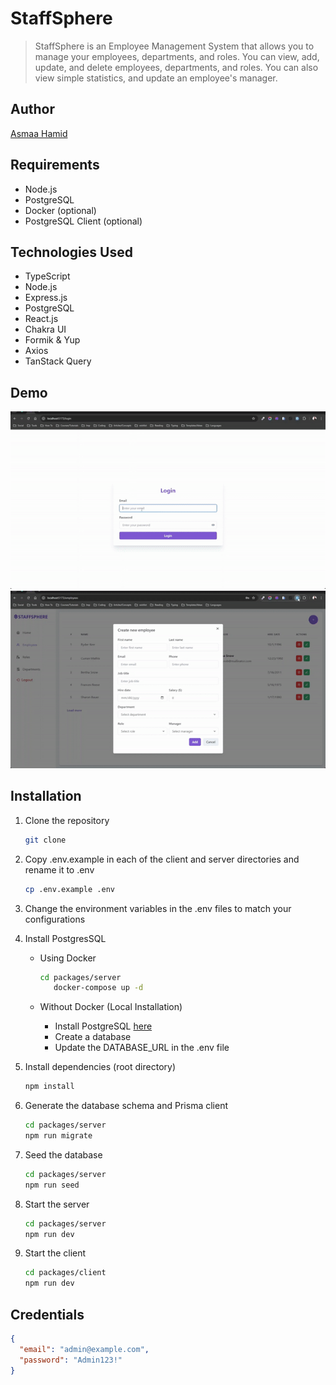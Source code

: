 # StaffSphere

> StaffSphere is an Employee Management System that allows you to manage your employees, departments, and roles. You can view, add, update, and delete employees, departments, and roles. You can also view simple statistics, and update an employee's manager.

## Author

[Asmaa Hamid](https://linktr.ee/asmaahamid02)

## Requirements

- Node.js
- PostgreSQL
- Docker (optional)
- PostgreSQL Client (optional)

## Technologies Used

- TypeScript
- Node.js
- Express.js
- PostgreSQL
- React.js
- Chakra UI
- Formik & Yup
- Axios
- TanStack Query

## Demo

![demo](./readme/demo1.gif)
![demo](./readme/demo2.gif)

## Installation

1. Clone the repository

   ```bash
   git clone
   ```

2. Copy .env.example in each of the client and server directories and rename it to .env

   ```bash
   cp .env.example .env
   ```

3. Change the environment variables in the .env files to match your configurations

4. Install PostgresSQL

   - Using Docker

     ```bash
     cd packages/server
        docker-compose up -d
     ```

   - Without Docker (Local Installation)

     - Install PostgreSQL [here](https://www.postgresql.org/download/)
     - Create a database
     - Update the DATABASE_URL in the .env file

5. Install dependencies (root directory)

   ```bash
   npm install
   ```

6. Generate the database schema and Prisma client

   ```bash
   cd packages/server
   npm run migrate
   ```

7. Seed the database

   ```bash
   cd packages/server
   npm run seed
   ```

8. Start the server

   ```bash
   cd packages/server
   npm run dev
   ```

9. Start the client

   ```bash
   cd packages/client
   npm run dev
   ```

## Credentials

```json
{
  "email": "admin@example.com",
  "password": "Admin123!"
}
```
